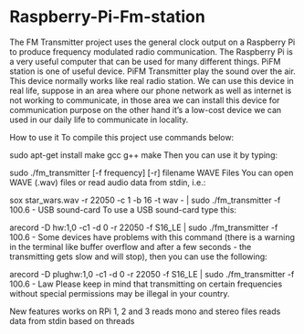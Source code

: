 # Raspberry-Pi-Fm-station
The FM Transmitter project uses the general clock output on a Raspberry Pi to produce frequency modulated radio communication. The Raspberry Pi is a very useful computer that can be used for many different things. PiFM station is one of useful device. PiFM Transmitter play the sound over the air. This device normally works like real radio station. We can use this device in real life, suppose in an area where our phone network as well as internet is not working to communicate, in those area we can install this device for communication purpose on the other hand it’s a low-cost device we can used in our daily life to communicate in locality.


How to use it
To compile this project use commands below:

sudo apt-get install make gcc g++
make
Then you can use it by typing:

sudo ./fm_transmitter [-f frequency] [-r] filename
WAVE Files
You can open WAVE (.wav) files or read audio data from stdin, i.e.:

sox star_wars.wav -r 22050 -c 1 -b 16 -t wav - | sudo ./fm_transmitter -f 100.6 -
USB sound-card
To use a USB sound-card type this:

arecord -D hw:1,0 -c1 -d 0 -r 22050 -f S16_LE | sudo ./fm_transmitter -f 100.6 -
Some devices have problems with this command (there is a warning in the terminal like buffer overflow and after a few seconds - the transmitting gets slow and will stop), then you can use the following:

arecord -D plughw:1,0 -c1 -d 0 -r 22050 -f S16_LE | sudo ./fm_transmitter -f 100.6 -
Law
Please keep in mind that transmitting on certain frequencies without special permissions may be illegal in your country.

New features
works on RPi 1, 2 and 3
reads mono and stereo files
reads data from stdin
based on threads
